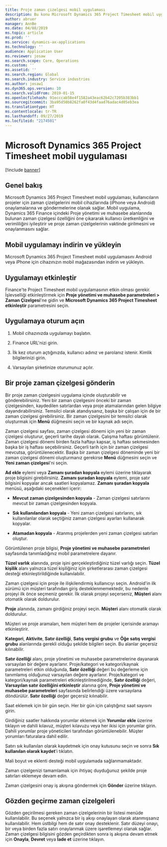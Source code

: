 ```yaml
---
title: Proje zaman çizelgesi mobil uygulaması
description: Bu konu Microsoft Dynamics 365 Project Timesheet mobil uygulamasıyla ilgili bilgiler sağlar. Proje Zaman Çizelgesi mobil uygulaması, kullanıcıların projeler için zaman çizelgelerini mobil cihazlarında onaylamalarına ve göndermelerine olanak sağlar.
author: abruer
manager: AnnBe
ms.date: 04/08/2019
ms.topic: article
ms.prod: ''
ms.service: dynamics-ax-applications
ms.technology: ''
audience: Application User
ms.reviewer: josaw
ms.search.scope: Core, Operations
ms.custom: ''
ms.assetid: ''
ms.search.region: Global
ms.search.industry: Service industries
ms.author: josaw1
ms.dyn365.ops.version: 10
ms.search.validFrom: 2019-01-15
ms.openlocfilehash: 91ecccab58e4f1582a43eac62b42c7205b383bb1
ms.sourcegitcommit: 3ba95d50b8262fa0f43d4faad76adac4d05eb3ea
ms.translationtype: HT
ms.contentlocale: tr-TR
ms.lasthandoff: 09/27/2019
ms.locfileid: "2174501"
---
```

# <a name="microsoft-dynamics-365-project-timesheet-mobile-application"></a>Microsoft Dynamics 365 Project Timesheet mobil uygulaması

[!include [banner](../includes/banner.md)]

## <a name="overview"></a>Genel bakış

Microsoft Dynamics 365 Project Timesheet mobil uygulaması, kullanıcıların projeler için zaman çizelgelerini mobil cihazlarında (iPhone veya Android) onaylamalarına ve göndermelerine olanak sağlar. Mobil uygulama, Dynamics 365 Finance içindeki Proje yönetimi ve muhasebe alanlarında bulunan zaman çizelgesi özelliğini öne çıkararak kullanıcı üretkenliğini ve verimliliğini iyileştirir ve proje zaman çizelgelerinin vaktinde girilmesini ve onaylanmasını sağlar.

## <a name="download-and-install-the-mobile-app"></a>Mobil uygulamayı indirin ve yükleyin

Microsoft Dynamics 365 Project Timesheet mobil uygulamasını Android veya iPhone için cihazınızın mobil mağazasından indirin ve yükleyin.

## <a name="enable-the-app"></a>Uygulamayı etkinleştir 

Finance'te Project Timesheet mobil uygulamasının etkin olması gerekir. İşlevselliği etkinleştirmek için **Proje yönetimi ve muhasebe parametreleri \> Zaman Çizelgesi**'ne gidin ve **Microsoft Dynamics 365 Project Timesheet etkinleştir** parametresini seçin.

## <a name="sign-in-to-the-app"></a>Uygulamaya oturum açın

1.  Mobil cihazınızda uygulamayı başlatın.

2.  Finance URL'nizi girin.

3.  İlk kez oturum açtığınızda, kullanıcı adınız ve parolanız istenir. Kimlik bilgilerinizi girin.

4.  Varsayılan şirketinize oturumunuz açılır.

## <a name="submit-a-project-timesheet"></a>Bir proje zaman çizelgesi gönderin

Bir proje zaman çizelgesini uygulama içinde oluşturabilir ve gönderebilirsiniz. Yeni bir zaman çizelgesini önceki bir zaman çizelgesinden, kaydedilen satırlardan veya proje atamalarından gelen bilgiye dayandırabilirsiniz. Temsilci olarak atandıysanız, başka bir çalışan için de bir zaman çizelgesi girebilirsiniz. Bir zaman çizelgesini bir temsilci olarak oluşturmak için **Menü** düğmesini seçin ve bir kaynak adı seçin.

Zaman çizelgesi sayfası, zaman çizelgesi dönemi için yeni bir zaman çizelgesi oluşturur, geçerli tarihe dayalı olarak. Çalışma haftası görüntülenir. Zaman çizelgesi dönemi birden fazla haftayı kapsar, iş haftası sekmesinden başka bir iş haftası seçebilirsiniz.
Geçerli tarih için bir zaman çizelgesi mevcutsa, görüntülenecektir. Başka bir zaman çizelgesi döneminde yeni bir zaman çizelgesi dönemi oluşturmanız gerekirse **Menü** düğmesini seçin ve **Yeni zaman çizelgesi**'ni seçin.

**Ad ekle** eylemi veya **Zamanı şuradan kopyala** eylemi üzerine tıklayarak proje bilgisini girebilirsiniz. **Zamanı şuradan kopyala** eylemi, proje satır bilgisini kopyalar ancak saatleri kopyalamaz. **Zamanı şuradan kopyala** menüsü, aşağıdaki seçenekleri içerir:

- **Mevcut zaman çizelgesinden kopyala** - Zaman çizelgesi satırlarını mevcut bir zaman çizelgesinden kopyala.

- **Sık kullanılandan kopyala** - Yeni zaman çizelgesi satırlarını, sık kullanılanlar olarak seçtiğiniz zaman çizelgesi ayarları kullanarak kopyalar.

- **Atamadan kopyala** - Atanmış projelerden yeni zaman çizelgesi satırları oluştur.

Görüntülenen proje bilgisi, **Proje yönetimi ve muhasebe parametreleri** sayfasında tanımladığınız mobil parametrelere dayanır.

**Tüzel varlık** alanında, proje işini gerçekleştirdiğiniz tüzel varlığı seçin. **Tüzel kişilik** alanı yalnızca tüzel kişiliğiniz için şirketlerarası zaman çizelgesi desteği etkinleştirildiğinde kullanılabilir.

Zaman çizelgesi için proje ile ilişkilendirmiş kullanıcıyı seçin. Android'in ilk sürümü için müşteri tarafından giriş desteklenmemektedir, bu nedenle projeyi ilk önce seçmeniz gerekir. İlk olarak projeyi seçerseniz, **Müşteri** alanı otomatik olarak doldurulur.

**Proje** alanında, zamanı girdiğiniz projeyi seçin. **Müşteri** alanı otomatik olarak doldurulur.

Müşteri ve proje aramaları, hem müşteri hem de projeler içerisinde aramayı etkinleştirir.

**Kategori**, **Aktivite**, **Satır özelliği**, **Satış vergisi grubu** ve **Öğe satış vergisi grubu** alanlarında gerekli olduğu şekilde bilgileri seçin. Bu alanlar geçersiz kılınabilir.

**Satır özelliği** alanı, proje yönetimi ve muhasebe parametrelerine dayanarak varsayılan bir değere ayarlanır. Proje/kategori ve kategori/kaynak parametreleri etkin olduğunda, **Satır özelliği** değeri bu değerleme için tanımlamış olduğunuz varsayılan değere ayarlanır. Proje/kategori ve kategori/kaynak parametreleri etkinleştirilmediğinde, **Satır özelliği** değeri, **Varsayılan satır özelliğini etkinleştir** alanına göre, **Proje yönetimi ve muhasebe parametreleri** sayfasında belirlendiği üzere varsayılana döndürülür. **Satır özelliği** değer geçersiz kılınabilir.

Saat eklemek için bir gün seçin. Her bir gün için çalıştığınız saat sayısını girin.

Girdiğiniz saatler hakkında yorumlar eklemek için **Yorumlar ekle** üzerine tıklayın ve dahili kılavuz, müşteri kılavuzu veya her ikisi için yorumlar girin.
Dahili yorumlar proje yöneticileri tarafından görüntülenebilir. Müşter yorumları faturalara dahil edilir.

Satırı sık kullanılan olarak kaydetmek için onay kutusunu seçin ve sonra **Sık kullanılan olarak kaydet**'i tıklatın.

Mali boyut ve eklenti desteği mobil uygulamada sağlanmamaktadır.

Zaman çizelgenizi tamamlamak için ihtiyaç duyduğunuz şekilde proje satırları eklemeye devam edin.

Zaman çizelgesini onay iş akışına göndermek için **Gönder** üzerine tıklayın.

## <a name="review-timesheets"></a>Gözden geçirme zaman çizelgeleri

Gözden geçirilmesi gereken zaman çizelgelerinin bir listesi menüde kullanılabilir. Bu seçenek yalnızca bir iş akışı onaylayan olarak atanmışsanız kullanılabilir. Hem üstbilgi hem de satır onay desteklenir. Satır düzeyi onayı, bir veya birden fazla satırı onaylanmak üzere işaretlemeyi olanak sağlar. Zaman çizelgesi bilgisini gözden geçirdikten sonra iş akışına devam etmek için **Onayla**, **Devret** veya **İade et** üzerine tıklayın.
